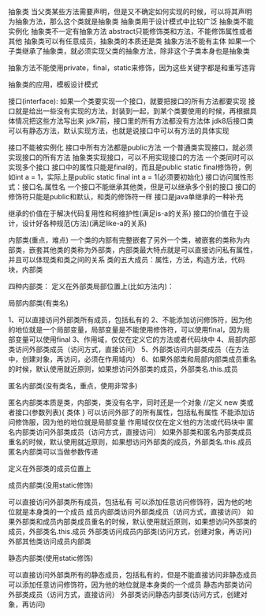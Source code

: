 抽象类
当父类某些方法需要声明，但是又不确定如何实现的时候，可以将其声明为抽象方法，那么这个类就是抽象类
抽象类用于设计模式中比较广泛
抽象类不能实例化
抽象类不一定有抽象方法
abstract只能修饰类和方法，不能修饰属性或者其他
抽象类可以有任意成员，抽象类的本质还是类
抽象方法不能有主体
如果一个子类继承了抽象类，就必须实现父类的抽象方法，除非这个子类本身也是抽象类

抽象方法不能使用private，final，static来修饰，因为这些关键字都是和重写违背

抽象类的应用，模板设计模式

接口(interface):
如果一个类要实现一个接口，就要把接口的所有方法都要实现
接口就是给出一些没有实现的方法，封装到一起，到某个类要使用的时候，再根据具体情况把这些方法写出来
jdk7前，接口里的所有方法都没有方法体
jdk8后接口类可以有静态方法，默认实现方法，也就是说接口中可以有方法的具体实现

接口不能被实例化
接口中所有方法都是public方法
一个普通类实现接口，就必须实现接口的所有方法
抽象类实现接口，可以不用实现接口的方法
一个类同时可以实现多个接口
接口中的属性只能是final的，而且是public static final修饰符，例如int a = 1，实际上是public static final int a = 1(必须要初始化)
接口访问属性形式：接口名.属性名
一个接口不能继承其他类，但是可以继承多个别的接口
接口的修饰符只能是public和默认，和类的修饰符一样
接口是java单继承的一种补充

继承的价值在于解决代码复用性和柯维护性(满足is-a的关系)
接口的价值在于设计，设计好各种规范(方法)(满足like-a的关系)

内部类(重点，难点)
一个类的内部有完整嵌套了另外一个类，被嵌套的类称为内部类，嵌套其他类的类称为外部类，内部类最大特点就是可以直接访问私有属性，并且可以体现类和类之间的关系
类的五大成员：属性，方法，构造方法，代码块，内部类

四种内部类：
定义在外部类局部位置上(比如方法内)：

局部内部类(有类名)

1、可以直接访问外部类所有成员，包括私有的
2、不能添加访问修饰符，因为他的地位就是一个局部变量，局部变量是不能使用修饰符，可以使用final，因为局部变量可以使用final
3、作用域，仅仅在定义它的方法或者代码块中
4、局部内部类访问外部类成员（访问方式，直接访问）
5、外部类访问内部类成员（在方法中，创建对象，再访问，必须在作用域内）
6、如果外部类和局部内部类成员重名的时候，默认使用就近原则，如果想访问外部类的成员，外部类名.this.成员

匿名内部类(没有类名，重点，使用非常多)

匿名内部类本质是类，内部类，类没有名字，同时还是一个对象
//定义
new 类或者接口(参数列表){
	类体
}
可以访问外部了的所有属性，包括私有属性
不能添加访问修饰服，因为他的地位就是局部变量
作用域仅仅在定义他的方法或代码块中
匿名内部类访问外部类成员（访问方式，直接访问）
如果外部类和匿名内部类成员重名的时候，默认使用就近原则，如果想访问外部类的成员，外部类名.this.成员
匿名内部类可以当做参数传递

定义在外部类的成员位置上

成员内部类(没用static修饰)

可以直接访问外部类所有成员，包括私有
可以添加任意访问修饰符，因为他的地位就是本身类的一个成员
成员内部类访问外部类成员（访问方式，直接访问）
如果外部类和成员内部类成员重名的时候，默认使用就近原则，如果想访问外部类的成员，外部类名.this.成员
外部类访问成员内部类(访问方式，创建对象，再访问)
外部其他类访问成员内部类

静态内部类(使用static修饰)

可以直接访问外部类所有的静态成员，包括私有的，但是不能直接访问非静态成员
可以添加任意访问修饰符，因为他的地位就是本身类的一个成员
静态内部类访问外部类成员（访问方式，直接访问）
外部类访问静态内部类(访问方式，创建对象，再访问)